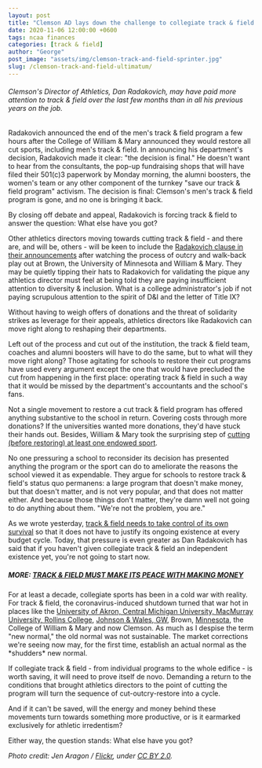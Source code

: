 ```yaml
---
layout: post
title: "Clemson AD lays down the challenge to collegiate track & field backers"
date: 2020-11-06 12:00:00 +0600
tags: ncaa finances
categories: [track & field]
author: "George"
post_image: "assets/img/clemson-track-and-field-sprinter.jpg"
slug: /clemson-track-and-field-ultimatum/
---
```

<h6>Clemson's Director of Athletics, Dan Radakovich, may have paid more attention to track & field over the last few months than in all his previous years on the job.</h6>

Radakovich announced the end of the men's track & field program a few hours after the College of William & Mary announced they would restore all cut sports, including men's track & field. In announcing his department's decision, Radakovich made it clear: "the decision is final." He doesn't want to hear from the consultants, the pop-up fundraising shops that will have filed their 501(c)3 paperwork by Monday morning, the alumni boosters, the women's team or any other component of the turnkey "save our track & field program" activism. The decision is final: Clemson's men's track & field program is gone, and no one is bringing it back.

By closing off debate and appeal, Radakovich is forcing track & field to answer the question: What else have you got?

Other athletics directors moving towards cutting track & field - and there are, and will be, others - will be keen to include the [Radakovich clause in their announcements](https://clemsontigers.com/letter-from-dan-radakovich-regarding-mens-track-and-field-and-cross-country/) after watching the process of outcry and walk-back play out at Brown, the University of Minnesota and William & Mary. They may be quietly tipping their hats to Radakovich for validating the pique any athletics director must feel at being told they are paying insufficient attention to diversity & inclusion. What is a college administrator's job if not paying scrupulous attention to the spirit of D&I and the letter of Title IX? 

Without having to weigh offers of donations and the threat of solidarity strikes as leverage for their appeals, athletics directors like Radakovich can move right along to reshaping their departments. 

Left out of the process and cut out of the institution, the track & field team, coaches and alumni boosters will have to do the same, but to what will they move right along? Those agitating for schools to restore their cut programs have used every argument except the one that would have precluded the cut from happening in the first place: operating track & field in such a way that it would be missed by the department's accountants and the school's fans.

Not a single movement to restore a cut track & field program has offered anything substantive to the school in return. Covering costs through more donations? If the universities wanted more donations, they'd have stuck their hands out. Besides, William & Mary took the surprising step of [cutting (before restoring) at least one endowed sport](https://nalathletics.com/blog/2020/07/12/stanford-athletics-program-cuts-endowments). 

No one pressuring a school to reconsider its decision has presented anything the program or the sport can do to ameliorate the reasons the school viewed it as expendable. They argue for schools to restore track & field's status quo permanens: a large program that doesn't make money, but that doesn't matter, and is not very popular, and that does not matter either. And because those things don't matter, they're damn well not going to do anything about them. "We're not the problem, you are."

As we wrote yesterday, [track & field needs to take control of its own survival](https://nalathletics.com/blog/2020/11/05/track-and-field-make-peace-making-money) so that it does not have to justify its ongoing existence at every budget cycle. Today, that pressure is even greater as Dan Radakovich has said that if you haven't given collegiate track & field an independent existence yet, you're not going to start now.

##### MORE: [TRACK & FIELD MUST MAKE ITS PEACE WITH MAKING MONEY](https://nalathletics.com/blog/2020/11/05/track-and-field-make-peace-making-money)

For at least a decade, collegiate sports has been in a cold war with reality. For track & field, the coronavirus-induced shutdown turned that war hot in places like the [University of Akron, Central Michigan University, MacMurray University, Rollins College](https://nalathletics.com/blog/2020/06/01/collegiate-track-and-field-cuts), [Johnson & Wales, GW](https://nalathletics.com/blog/2020/08/10/more-college-track-and-field-cuts), Brown, [Minnesota](https://nalathletics.com/blog/2020/09/10/minnesota-track-field-cuts-impact-results-balance-sheets), the College of William & Mary and now Clemson. As much as I despise the term "new normal," the old normal was not sustainable. The market corrections we're seeing now may, for the first time, establish an actual normal as the \*shudders\* new normal.

If collegiate track & field - from individual programs to the whole edifice - is worth saving, it will need to prove itself de novo. Demanding a return to the conditions that brought athletics directors to the point of cutting the program will turn the sequence of cut-outcry-restore into a cycle. 

And if it can't be saved, will the energy and money behind these movements turn towards something more productive, or is it earmarked exclusively for athletic irredentism?

Either way, the question stands: What else have you got?

<em>Photo credit: Jen Aragon / [Flickr](https://flic.kr/p/r7BntJ), under [CC BY 2.0](https://creativecommons.org/licenses/by/2.0/).</em>
